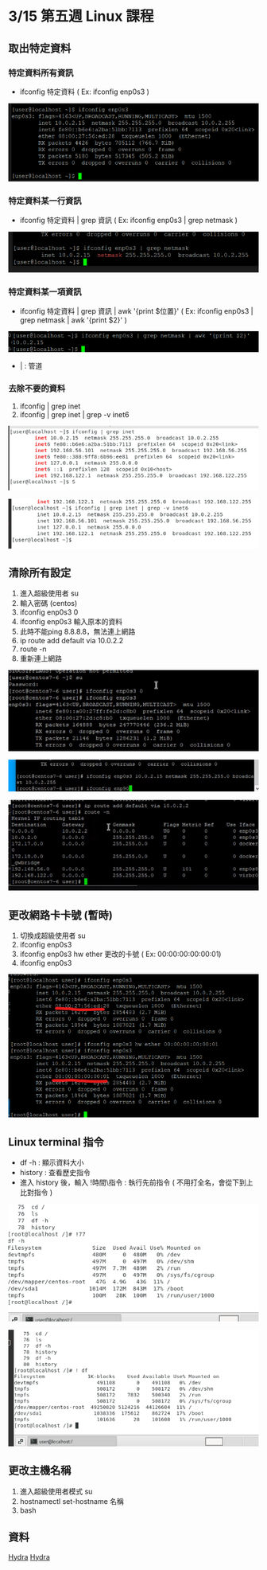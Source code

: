 # 3/15 第五週 Linux 課程

## 取出特定資料
### 特定資料所有資訊
* ifconfig 特定資料 ( Ex: ifconfig enp0s3 )

![](https://github.com/yucing/linux/blob/main/picture/ifconfig1.png)

### 特定資料某一行資訊
* ifconfig 特定資料 | grep 資訊 ( Ex: ifconfig enp0s3 | grep netmask )

![](https://github.com/yucing/linux/blob/main/picture/ifconfig2.png)

### 特定資料某一項資訊
* ifconfig 特定資料 | grep 資訊 | awk '{print $位置}' ( Ex: ifconfig enp0s3 | grep netmask | awk '{print $2}' )

![](https://github.com/yucing/linux/blob/main/picture/ifconfig3.png)

* | : 管道

### 去除不要的資料
1. ifconfig | grep inet
2. ifconfig | grep inet | grep -v inet6

![](https://github.com/yucing/linux/blob/main/picture/inet1.png)

![](https://github.com/yucing/linux/blob/main/picture/inet2.png)

## 清除所有設定
1. 進入超級使用者 su
2. 輸入密碼 (centos)
3. ifconfig enp0s3 0
4. ifconfig enp0s3 輸入原本的資料
5. 此時不能ping 8.8.8.8，無法連上網路
6. ip route add default via 10.0.2.2
7. route -n
8. 重新連上網路

![](https://github.com/yucing/linux/blob/main/picture/clear1.png)

![](https://github.com/yucing/linux/blob/main/picture/clear2.png)

![](https://github.com/yucing/linux/blob/main/picture/clear3.png)

## 更改網路卡卡號 (暫時)
1. 切換成超級使用者 su
2. ifconfig enp0s3
3. ifconfig enp0s3 hw ether 更改的卡號 ( Ex: 00:00:00:00:00:01)
4. ifconfig enp0s3

![](https://github.com/yucing/linux/blob/main/picture/ether.png)

## Linux terminal 指令
* df -h : 顯示資料大小
* history : 查看歷史指令
* 進入 history 後，輸入 !時間\指令 : 執行先前指令 ( 不用打全名，會從下到上比對指令 )

![](https://github.com/yucing/linux/blob/main/picture/history.png)

![](https://github.com/yucing/linux/blob/main/picture/history2.png)

## 更改主機名稱
1. 進入超級使用者模式 su
2. hostnamectl set-hostname 名稱
3. bash

## 資料
[Hydra](https://itw01.com/89YGETJ.html)
[Hydra](https://www.twblogs.net/a/5cad5d1dbd9eee7fd992ab12)